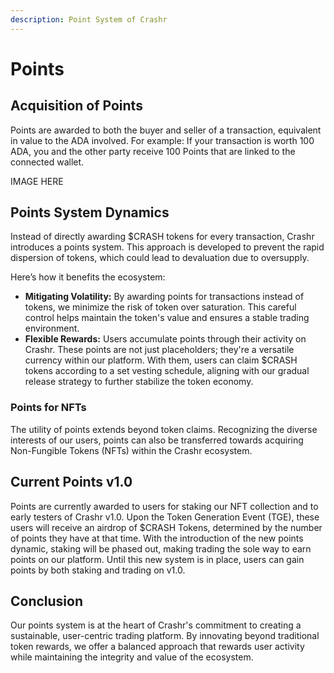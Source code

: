 ```yaml
---
description: Point System of Crashr
---
```


# Points

## **Acquisition of Points**

Points are awarded to both the buyer and seller of a transaction, equivalent in value to the ADA involved. For example: If your transaction is worth 100 ADA, you and the other party receive 100 Points that are linked to the connected wallet.

IMAGE HERE

## Points System Dynamics

Instead of directly awarding $CRASH tokens for every transaction, Crashr introduces a points system. This approach is developed to prevent the rapid dispersion of tokens, which could lead to devaluation due to oversupply.&#x20;

Here’s how it benefits the ecosystem:

* **Mitigating Volatility:** By awarding points for transactions instead of tokens, we minimize the risk of token over saturation. This careful control helps maintain the token's value and ensures a stable trading environment.
* **Flexible Rewards:** Users accumulate points through their activity on Crashr. These points are not just placeholders; they're a versatile currency within our platform. With them, users can claim $CRASH tokens according to a set vesting schedule, aligning with our gradual release strategy to further stabilize the token economy.

### Points for NFTs

The utility of points extends beyond token claims. Recognizing the diverse interests of our users, points can also be transferred towards acquiring Non-Fungible Tokens (NFTs) within the Crashr ecosystem.&#x20;

## Current Points v1.0

Points are currently awarded to users for staking our NFT collection and to early testers of Crashr v1.0. Upon the Token Generation Event (TGE), these users will receive an airdrop of $CRASH Tokens, determined by the number of points they have at that time. With the introduction of the new points dynamic, staking will be phased out, making trading the sole way to earn points on our platform. Until this new system is in place, users can gain points by both staking and trading on v1.0.

## Conclusion

Our points system is at the heart of Crashr's commitment to creating a sustainable, user-centric trading platform. By innovating beyond traditional token rewards, we offer a balanced approach that rewards user activity while maintaining the integrity and value of the ecosystem.&#x20;
